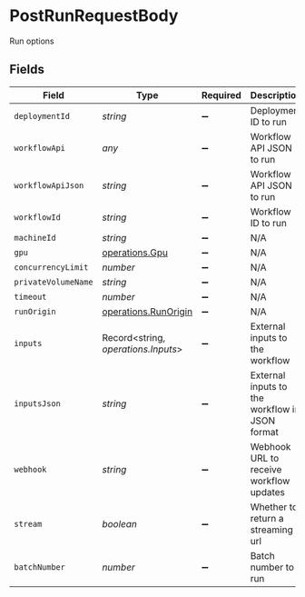 # PostRunRequestBody

Run options


## Fields

| Field                                                          | Type                                                           | Required                                                       | Description                                                    | Example                                                        |
| -------------------------------------------------------------- | -------------------------------------------------------------- | -------------------------------------------------------------- | -------------------------------------------------------------- | -------------------------------------------------------------- |
| `deploymentId`                                                 | *string*                                                       | :heavy_minus_sign:                                             | Deployment ID to run                                           | d290f1ee-6c54-4b01-90e6-d701748f0851                           |
| `workflowApi`                                                  | *any*                                                          | :heavy_minus_sign:                                             | Workflow API JSON to run                                       |                                                                |
| `workflowApiJson`                                              | *string*                                                       | :heavy_minus_sign:                                             | Workflow API JSON to run                                       |                                                                |
| `workflowId`                                                   | *string*                                                       | :heavy_minus_sign:                                             | Workflow ID to run                                             | f47ac10b-58cc-4372-a567-0e02b2c3d479                           |
| `machineId`                                                    | *string*                                                       | :heavy_minus_sign:                                             | N/A                                                            |                                                                |
| `gpu`                                                          | [operations.Gpu](../../models/operations/gpu.md)               | :heavy_minus_sign:                                             | N/A                                                            |                                                                |
| `concurrencyLimit`                                             | *number*                                                       | :heavy_minus_sign:                                             | N/A                                                            |                                                                |
| `privateVolumeName`                                            | *string*                                                       | :heavy_minus_sign:                                             | N/A                                                            |                                                                |
| `timeout`                                                      | *number*                                                       | :heavy_minus_sign:                                             | N/A                                                            |                                                                |
| `runOrigin`                                                    | [operations.RunOrigin](../../models/operations/runorigin.md)   | :heavy_minus_sign:                                             | N/A                                                            |                                                                |
| `inputs`                                                       | Record<string, *operations.Inputs*>                            | :heavy_minus_sign:                                             | External inputs to the workflow                                | {<br/>"input_text": "value1",<br/>"input_url": "https://example.png"<br/>} |
| `inputsJson`                                                   | *string*                                                       | :heavy_minus_sign:                                             | External inputs to the workflow in JSON format                 |                                                                |
| `webhook`                                                      | *string*                                                       | :heavy_minus_sign:                                             | Webhook URL to receive workflow updates                        | https://example.com/webhook                                    |
| `stream`                                                       | *boolean*                                                      | :heavy_minus_sign:                                             | Whether to return a streaming url                              |                                                                |
| `batchNumber`                                                  | *number*                                                       | :heavy_minus_sign:                                             | Batch number to run                                            |                                                                |